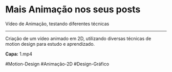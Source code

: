 # Mais Animação nos seus posts

Vídeo de Animação, testando diferentes técnicas

---

Criação de um vídeo animado em 2D, utilizando diversas técnicas de motion design para estudo e aprendizado.

**Capa:** 1.mp4

#Motion-Design #Animação-2D #Design-Gráfico
